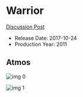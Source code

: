# Warrior

[Discussion Post](https://www.avsforum.com/threads/bass-eq-for-filtered-movies.2995212/post-58153780)

* Release Date: 2017-10-24
* Production Year: 2011

## Atmos

![img 0](https://i.imgur.com/YnWIZWV.jpg)

![img 1](https://i.imgur.com/Cc01H82.jpg)

